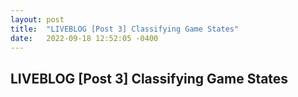 ```yaml
---
layout: post
title:  "LIVEBLOG [Post 3] Classifying Game States"
date:   2022-09-18 12:52:05 -0400
---
```

<h2>LIVEBLOG [Post 3] Classifying Game States</h2>
<p>



